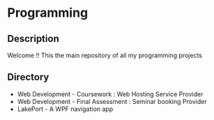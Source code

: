 # Programming


## Description
Welcome !! This the main repository of all my programming projects

## Directory

 * Web Development - Coursework : Web Hosting Service Provider
 * Web Development - Final Assessment : Seminar booking Provider
 * LakePort - A WPF navigation app
 


